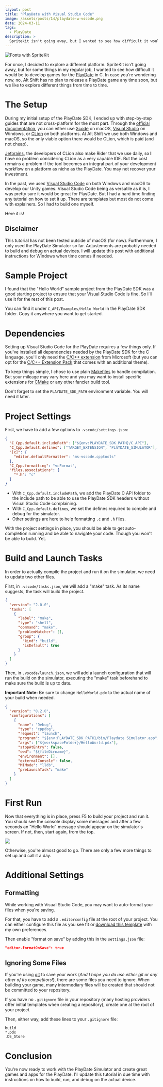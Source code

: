 ```yaml
---
layout: post
title: "PlayDate with Visual Studio Code"
image: /assets/posts/14/playdate-w-vscode.png
date: 2024-03-11
tags:
  - PlayDate
description: >
  Spritekit isn't going away, but I wanted to see how difficult it would be to developer games for the PlayDate in C. Turns out, not many resources exist to do that with Visual Studio Code. In this post, I explain how to set up Visual Studio Code to build, run, and debug for the PlayDate Simulator.
---
```


![Fonts with SpriteKit](/assets/posts/14/playdate-w-vscode.png)

For once, I decided to explore a different platform. SpriteKit isn't going away, but for some things in my regular job, I wanted to see how difficult it would be to develop games for the [PlayDate](https://play.date/) in C. In case you're wondering now, no, Alt Shift has no plan to release a PlayDate game any time soon, but we like to explore different things from time to time.

# The Setup

During my initial setup of the PlayDate SDK, I ended up with step-by-step guides that are not cross-platform for the most part. Through the [official documentation](https://sdk.play.date/2.4.1/Inside%20Playdate%20with%20C.html), you can either use [Xcode](https://developer.apple.com/xcode/) on macOS, [Visual Studio](https://visualstudio.microsoft.com/) on Windows, or [CLion](https://www.jetbrains.com/clion) on both platforms. At Alt Shift we use both Windows and macOS, so the only viable option there would be CLion, which is paid (and not cheap).

[Jetbrains](https://www.jetbrains.com/), the developers of CLion also make Rider that we use daily, so I have no problem considering CLion as a very capable IDE. But the cost remains a problem if the tool becomes an integral part of your development workflow on a platform as niche as the PlayDate. You may not recover your investment.

In the past, we used [Visual Studio Code](https://code.visualstudio.com/) on both Windows and macOS to develop our Unity games. Visual Studio Code being as versatile as it is, I was pretty sure it would be great for PlayDate. But I had a hard time finding any tutorial on how to set it up. There are templates but most do not come with explainers. So I had to build one myself.

Here it is!

## Disclaimer

This tutorial has not been tested outside of macOS (for now). Furthermore, I only used the PlayDate Simulator so far. Adjustements are probably needed to build and debug on actual devices. I will update this post with additional instructions for Windows when time comes if needed.

# Sample Project

I found that the "Hello World" sample project from the PlayDate SDK was a good starting project to ensure that your Visual Studio Code is fine. So I'll use it for the rest of this post.

You can find it under `C_API/Examples/Hello World` in the PlayDate SDK folder. Copy it anywhere you want to get started.

# Dependencies

Setting up Visual Studio Code for the PlayDate requires a few things only. If you've installed all dependencies needed by the PlayDate SDK for the C language, you'll only need the [C/C++ extension](https://marketplace.visualstudio.com/items?itemName=ms-vscode.cpptools) from Microsoft (but you can opt for the [C/C++ Extension Pack](https://marketplace.visualstudio.com/items?itemName=ms-vscode.cpptools-extension-pack) that comes with an additional theme).

To keep things simple, I chose to use plain [Makefiles](<https://en.wikipedia.org/wiki/Make_(software)>) to handle compilation. But your mileage may vary here and you may want to install specific extensions for [CMake](https://en.wikipedia.org/wiki/CMake) or any other fancier build tool.

Don't forget to set the `PLAYDATE_SDK_PATH` environment variable. You will need it later.

# Project Settings

First, we have to add a few options to `.vscode/settings.json`:

```json
{
  "C_Cpp.default.includePath": ["${env:PLAYDATE_SDK_PATH}/C_API"],
  "C_Cpp.default.defines": ["TARGET_EXTENSION", "PLAYDATE_SIMULATOR"],
  "[c]": {
    "editor.defaultFormatter": "ms-vscode.cpptools"
  },
  "C_Cpp.formatting": "vcFormat",
  "files.associations": {
    "*.h": "c"
  }
}
```

- With `C_Cpp.default.includePath`, we add the PlayDate C API folder to the include path to be able to use the PlayDate SDK headers without Visual Studio Code complaining.
- With `C_Cpp.default.defines`, we set the defines required to compile and debug for the simulator.
- Other settings are here to help formatting `.c` and `.h` files.

With the project settings in place, you should be able to get auto-completion running and be able to navigate your code. Though you won't be able to build. Yet.

# Build and Launch Tasks

In order to actually compile the project and run it on the simulator, we need to update two other files.

First, in `.vscode/tasks.json`, we will add a "make" task. As its name suggests, the task will build the project.

```json
{
  "version": "2.0.0",
  "tasks": [
    {
      "label": "make",
      "type": "shell",
      "command": "make",
      "problemMatcher": [],
      "group": {
        "kind": "build",
        "isDefault": true
      }
    }
  ]
}
```

Then, in `.vscode/launch.json`, we will add a launch configuration that will run the build on the simulator, executing the "make" task beforehand to make sure the build is up to date.

**Important Note:** Be sure to change `HelloWorld.pdx` to the actual name of your build when needed.

```json
{
  "version": "0.2.0",
  "configurations": [
    {
      "name": "Debug",
      "type": "cppdbg",
      "request": "launch",
      "program": "${env:PLAYDATE_SDK_PATH}/bin/Playdate Simulator.app",
      "args": ["${workspaceFolder}/HelloWorld.pdx"],
      "stopAtEntry": false,
      "cwd": "${fileDirname}",
      "environment": [],
      "externalConsole": false,
      "MIMode": "lldb",
      "preLaunchTask": "make"
    }
  ]
}
```

# First Run

Now that everything is in place, press F5 to build your project and run it. You should see the console display some messages and after a few seconds an "Hello World" message should appear on the simulator's screen. If not, then, start again, from the top.

![](/assets/posts/14/playdate-simulator.png)

Otherwise, you're almost good to go. There are only a few more things to set up and call it a day.

# Additional Settings

## Formatting

While working with Visual Studio Code, you may want to auto-format your files when you're saving.

For that, you have to add a `.editorconfig` file at the root of your project. You can either configure this file as you see fit or [download this template](https://gist.github.com/chsxf/eacf40b47ab4b62de11b2c11e742755e) with my own preferences.

Then enable "format on save" by adding this in the `settings.json` file:

```json
"editor.formatOnSave": true
```

## Ignoring Some Files

If you're using [git](https://git-scm.com/) to save your work (_And I hope you do use either git or any other of its competitors!_), there are some files you need to ignore. When building your game, many intermediary files will be created that should not be committed to your repository.

If you have no `.gitignore` file in your repository (many hosting providers offer initial templates when creating a repository), create one at the root of your project.

Then, either way, add these lines to your `.gitignore` file:

```
build
*.pdx
.DS_Store
```

# Conclusion

You're now ready to work with the PlayDate Simulator and create great games and apps for the PlayDate. I'll update this tutorial in due time with instructions on how to build, run, and debug on the actual device.
